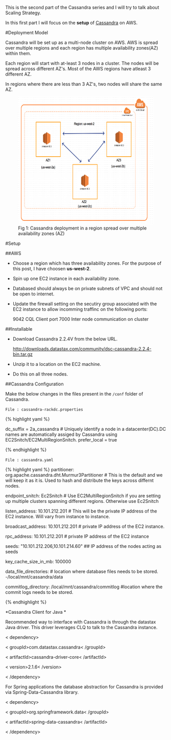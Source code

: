 This is the second part of the Cassandra series and I will try to talk about Scaling Strategy.


In this first part I will focus on the <b> setup </b> of <a href="http://cassandra.apache.org/">Cassandra</a> on AWS.


#Deployment Model


Cassandra will be set up as a multi-node cluster on AWS. AWS is
spread over multiple regions and each region has multiple availability
zones(AZ) within them.

Each region will start with at-least 3 nodes in a cluster. The nodes will be spread across different AZ's. Most of the AWS regions have atleast 3 different AZ.

In regions where there are less than 3 AZ's, two nodes will share the same AZ.

<figure class="half center">
<img src="/images/cassandra-aws/cassandra-aws-archi.png" height="400px"></img>

<figcaption>Fig 1: Cassandra deployment in a region spread over multiple availability zones (AZ)</figcaption>
</figure>



#Setup


##AWS 

- Choose a region which has three availability zones. For the purpose of this post, I have choosen <b>us-west-2</b>.
- Spin up one EC2 instance in each availability zone.
- Databased should always be on private subnets of VPC and should not be open to internet.
- Update the firewall setting on the secutiry group associated with the EC2 instance to allow incomming traffinc on the following ports:

	9042	CQL Client port
	7000	Inter node communication on cluster

##Installable 

- Download Cassandra 2.2.4V from the below URL.

   http://downloads.datastax.com/community/dsc-cassandra-2.2.4-bin.tar.gz

- Unzip it to a location on the EC2 machine. 
- Do this on all three nodes.


##Cassandra Configuration
 
Make the below changes in the files present in the `/conf` folder of Cassandra.



`File : cassandra-rackdc.properties`

{% highlight yaml %}

dc_suffix = 2a_cassandra   # Uniquely identify a node in a datacenter(DC).DC names are automatically assiged by Cassandra using EC2Snitch/EC2MultiRegionSnitch.
prefer_local = true

{% endhighlight %}




`File : cassandra.yaml`

{% highlight yaml %}
partitioner: org.apache.cassandra.dht.Murmur3Partitioner  # This is the default and we will keep it as it is. Used to hash and distribute the keys across differnt nodes.

endpoint_snitch: Ec2Snitch  # Use EC2MultiRegionSnitch if you are setting up multiple clusters spanning different regions. Otherwise use Ec2Snitch

listen_address: 10.101.212.201  # This will be the private IP address of the EC2 instance. Will vary from instance to instance.

broadcast_address: 10.101.212.201  # private IP address of the EC2 instance.

rpc_address: 10.101.212.201  # private IP address of the EC2 instance

seeds: "10.101.212.206,10.101.214.60"   ## IP address of the nodes acting as seeds

key_cache_size_in_mb: 100000

data_file_directories:   # location where database files needs to be stored. 
   -/local/mnt/cassandra/data
   
commitlog_directory: /local/mnt/cassandra/commitlog  #location where the commit logs needs to be stored.

{% endhighlight %}



*Cassandra Client for Java *

Recommended way to interface with Cassandra is through the datastax
Java driver. This driver leverages CLQ to talk to the Cassandra
instance.

< dependency>

< groupId>com.datastax.cassandra< /groupId>

< artifactId>cassandra-driver-core< /artifactId>

< version>2.1.6< /version>

< /dependency>

For Spring applications the database abstraction for Cassandra is provided via Spring-Data-Cassandra library.

< dependency>

< groupId>org.springframework.data< /groupId>

< artifactId>spring-data-cassandra< /artifactId>

< /dependency>

 
